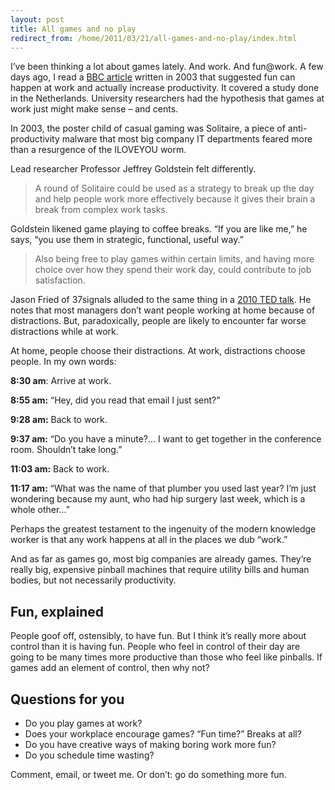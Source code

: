 ```yaml
---
layout: post
title: All games and no play
redirect_from: /home/2011/03/21/all-games-and-no-play/index.html
---
```

<p>I’ve been thinking a lot about games lately. And work. And fun@work.
A few days ago, I read a <a href="http://news.bbc.co.uk/2/hi/technology/3247595.stm">BBC article</a> written in 2003 that suggested fun can happen at work and actually increase productivity. It covered a study done in the Netherlands. University researchers had the hypothesis that games at work just might make sense – and cents.</p>
<p>In 2003, the poster child of casual gaming was Solitaire, a piece of anti-productivity malware that most big company IT departments feared more than a resurgence of the ILOVEYOU worm.</p>
<p>Lead researcher Professor Jeffrey Goldstein felt differently.</p>
<blockquote><p>A round of Solitaire could be used as a strategy to break up the day and help people work more effectively because it gives their brain a break from complex work tasks.</p></blockquote>
<p>Goldstein likened game playing to coffee breaks. “If you are like me,” he says, “you use them in strategic, functional, useful way.”</p>
<blockquote><p>Also being free to play games within certain limits, and having more choice over how they spend their work day, could contribute to job satisfaction.</p></blockquote>
<p>Jason Fried of 37signals alluded to the same thing in a <a href="http://www.ted.com/talks/jason_fried_why_work_doesn_t_happen_at_work.html">2010 TED talk</a>.  He notes that most managers don’t want people working at home because of distractions. But, paradoxically, people are likely to encounter far worse distractions while at work.</p>
<p>At home, people choose their distractions. At work, distractions choose people. In my own words:</p>
<p><strong>8:30 am</strong>: Arrive at work.</p>
<p><strong>8:55 am:</strong> “Hey, did you read that email I just sent?”</p>
<p><strong>9:28 am:</strong> Back to work.</p>
<p><strong>9:37 am:</strong> “Do you have a minute?… I want to get together in the conference room. Shouldn’t take long.”</p>
<p><strong>11:03 am:</strong> Back to work.</p>
<p><strong>11:17 am:</strong> “What was the name of that plumber you used last year? I’m just wondering because my aunt, who had hip surgery last week, which is a whole other…”</p>
<p>Perhaps the greatest testament to the ingenuity of the modern knowledge worker is that any work happens at all in the places we dub “work.”</p>
<p>And as far as games go, most big companies are already games. They’re really big, expensive pinball machines that require utility bills and human bodies, but not necessarily productivity.</p>
<h2 id="betweentheplayingfieldlines">Fun, explained</h2>
<p>People goof off, ostensibly, to have fun. But I think it’s really more about control than it is having fun. People who feel in control of their day are going to be many times more productive than those who feel like pinballs. If games add an element of control, then why not?</p>
<h2 id="questionsforyou">Questions for you</h2>
<ul>
<li>Do you play games at work?</li>
<li>Does your workplace encourage games? “Fun time?” Breaks at all?</li>
<li>Do you have creative ways of making boring work more fun?</li>
<li>Do you schedule time wasting?</li>
</ul>
<p>Comment, email, or tweet me. Or don’t: go do something more fun.</p>
